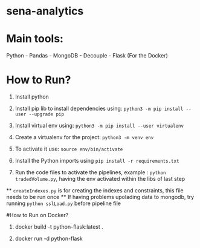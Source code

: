 # sena-analytics

# Main tools:

Python - Pandas - MongoDB - Decouple - Flask (For the Docker)

# How to Run?

1. Install python

2. Install pip lib to install dependencies using: `python3 -m pip install --user --upgrade pip`

3. Install virtual env using: `python3 -m pip install --user virtualenv`

4. Create a virtualenv for the project: `python3 -m venv env`

5. To activate it use: `source env/bin/activate`

6. Install the Python imports using `pip install -r requirements.txt`

7. Run the code files to activate the pipelines, example : `python tradedVolume.py`, having the env activated within the libs of last step


** `createIndexes.py` is for creating the indexes and constraints, this file needs to be run once
** If having problems upolading data to mongodb, try running `python sslLoad.py` before pipeline file

#How to Run on Docker?

1. docker build -t python-flask:latest .

2. docker run -d python-flask
